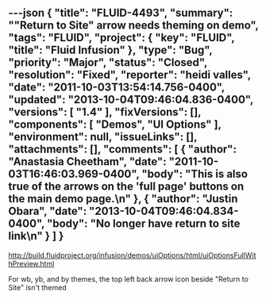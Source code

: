 ---json
{
  "title": "FLUID-4493",
  "summary": "\"Return to Site\" arrow needs theming on demo",
  "tags": "FLUID",
  "project": {
    "key": "FLUID",
    "title": "Fluid Infusion"
  },
  "type": "Bug",
  "priority": "Major",
  "status": "Closed",
  "resolution": "Fixed",
  "reporter": "heidi valles",
  "date": "2011-10-03T13:54:14.756-0400",
  "updated": "2013-10-04T09:46:04.836-0400",
  "versions": [
    "1.4"
  ],
  "fixVersions": [],
  "components": [
    "Demos",
    "UI Options"
  ],
  "environment": null,
  "issueLinks": [],
  "attachments": [],
  "comments": [
    {
      "author": "Anastasia Cheetham",
      "date": "2011-10-03T16:46:03.969-0400",
      "body": "This is also true of the arrows on the 'full page' buttons on the main demo page.\n"
    },
    {
      "author": "Justin Obara",
      "date": "2013-10-04T09:46:04.834-0400",
      "body": "No longer have return to site link\n"
    }
  ]
}
---
<http://build.fluidproject.org/infusion/demos/uiOptions/html/uiOptionsFullWithPreview.html>

For wb, yb, and by themes, the top left back arrow icon beside "Return to Site" isn't themed

        